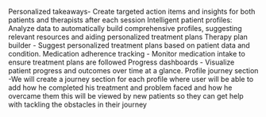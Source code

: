 Personalized takeaways- Create targeted action items and insights for both patients and therapists after each session
Intelligent patient profiles: Analyze data to automatically build comprehensive profiles, suggesting relevant resources and aiding personalized treatment plans
Therapy plan builder - Suggest personalized treatment plans based on patient data and condition.
Medication adherence tracking - Monitor medication intake to ensure treatment plans are followed
Progress dashboards - Visualize patient progress and outcomes over time at a glance.
Profile journey section -We will create a journey section for each profile where user will be able to add how he completed his treatment and problem faced and how he overcame them this will be viewed by new patients so they can get help with tackling the obstacles in their journey

